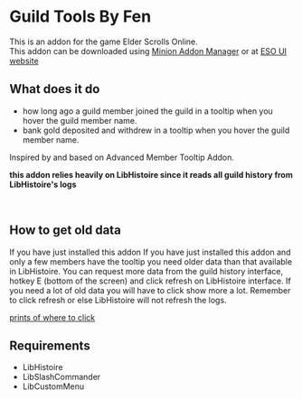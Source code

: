 # Guild Tools By Fen
This is an addon for the game Elder Scrolls Online. <br>
This addon can be downloaded using [Minion Addon Manager](https://minion.mmoui.com/) or at [ESO UI website](https://www.esoui.com/downloads/info2939-GuildToolsByFen.html)

## What does it do
* how long ago a guild member joined the guild in a tooltip when you hover the guild member name.
* bank gold deposited and withdrew in a tooltip when you hover the guild member name.

Inspired by and based on Advanced Member Tooltip Addon.  

**this addon relies heavily on LibHistoire since it reads all guild history from LibHistoire's logs**

<br/>

## How to get old data
If you have just installed this addon If you have just installed this addon and only a few members have the tooltip you need older data than that available in LibHistoire. You can request more data from the guild history interface, hotkey E (bottom of the screen) and click refresh on LibHistoire interface. If you need a lot of old data you will have to click show more a lot. Remember to click refresh or else LibHistoire will not refresh the logs.

[prints of where to click](https://imgur.com/a/FoeKpnw)
<br/>

## Requirements
* LibHistoire
* LibSlashCommander
* LibCustomMenu